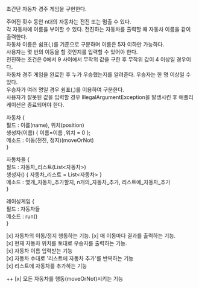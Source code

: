 초간단 자동차 경주 게임을 구현한다.  

주어진 횟수 동안 n대의 자동차는 전진 또는 멈출 수 있다.  
각 자동차에 이름을 부여할 수 있다. 전진하는 자동차를 출력할 때 자동차 이름을 같이 출력한다.    
자동차 이름은 쉼표(,)를 기준으로 구분하며 이름은 5자 이하만 가능하다.  
사용자는 몇 번의 이동을 할 것인지를 입력할 수 있어야 한다.   
전진하는 조건은 0에서 9 사이에서 무작위 값을 구한 후 무작위 값이 4 이상일 경우이다.  
자동차 경주 게임을 완료한 후 누가 우승했는지를 알려준다. 우승자는 한 명 이상일 수 있다.  
우승자가 여러 명일 경우 쉼표(,)를 이용하여 구분한다.  
사용자가 잘못된 값을 입력할 경우 IllegalArgumentException을 발생시킨 후 애플리케이션은 종료되어야 한다.  

자동차 {  
    필드 : 이름(name), 위치(position)  
    생성자(이름) { 이름=이름 ,위치 = 0 };  
    메소드 : 이동(전진, 정지)(moveOrNot)  
}  

자동차들 {  
    필드 : 자동차_리스트(List<자동차>)  
    생성자() { 자동차_리스트 = List<자동차> }  
    메소드 : 몇개_자동차_추가할지, n개의_자동차_추가, 리스트에_자동차_추가   
}  

레이싱게임 {  
    필드 : 자동차들  
    메소드 : run()  
}  

[x] 자동차의 이동/정지 행동하는 기능.
[x] 매 이동마다 결과를 출력하는 기능.  
[x] 현재 자동차 위치를 토대로 우승자를 출력하는 기능.  
[x] 자동차 이름 입력받는 기능  
[x] 자동차 수대로 '리스트에 자동차 추가'를 반복하는 기능  
[x] 리스트에 자동차를 추가하는 기능  

++ [x] 모든 자동차를 행동(moveOrNot)시키는 기능
